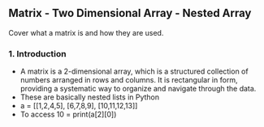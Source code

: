 ## Matrix - Two Dimensional Array - Nested Array

Cover what a matrix is and how they are used.

### 1. Introduction
- A matrix is a 2-dimensional array, which is a structured collection of numbers arranged in rows and columns. It is rectangular in form, providing a systematic way to organize and  navigate through the data. 
- These are basically nested lists in Python
- a = [[1,2,4,5], [6,7,8,9], [10,11,12,13]]
- To access 10
= print(a[2][0])